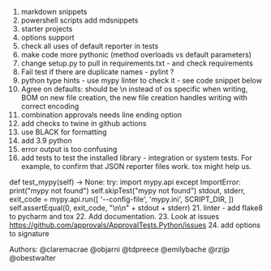 1. markdown snippets
2. powershell scripts
    add mdsnippets
3. starter projects
4. options support
5. check all uses of default reporter in tests
6. make code more pythonic (method overloads vs default parameters)
7. change setup.py to pull in requirements.txt - and check requirements
8. Fail test if there are duplicate names - pylint ?
9. python type hints - use mypy linter to check it - see code snippet below
10. Agree on defaults: should be \n instead of os specific when writing, BOM on new file creation,
     the new file creation handles writing with correct encoding
11. combination approvals needs line ending option
12. add checks to twine in github actions
13. use BLACK for formatting
14. add 3.9 python
15. error output is too confusing
20. add tests to test the installed library - integration or system tests. For example, to confirm that JSON reporter files work. tox might help us.

  def test_mypy(self) -> None:
       try:
           import mypy.api
       except ImportError:
           print("mypy not found")
           self.skipTest("mypy not found")
       stdout, stderr, exit_code = mypy.api.run([
           '--config-file', 'mypy.ini',
           SCRIPT_DIR,
       ])
       self.assertEqual(0, exit_code, "\n\n" + stdout + stderr)
21. linter - add flake8 to pycharm and tox
22. Add documentation.
23. Look at issues https://github.com/approvals/ApprovalTests.Python/issues
24. add options to signature


Authors:
@claremacrae
@objarni
@tdpreece
@emilybache
@rzijp
@obestwalter